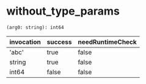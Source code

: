 # without_type_params

```dexscript
(arg0: string): int64
```

| invocation | success | needRuntimeCheck |
| ---        | ---     | ---              |
| 'abc'      | true    | false            |
| string     | true    | false            |
| int64      | false   | false            |

